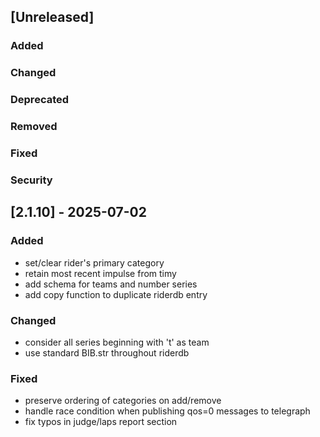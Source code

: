 ## [Unreleased]

### Added

### Changed

### Deprecated

### Removed

### Fixed

### Security

## [2.1.10] - 2025-07-02

### Added

   - set/clear rider's primary category
   - retain most recent impulse from timy
   - add schema for teams and number series
   - add copy function to duplicate riderdb entry

### Changed

   - consider all series beginning with 't' as team
   - use standard BIB.str throughout riderdb

### Fixed

   - preserve ordering of categories on add/remove
   - handle race condition when publishing qos=0 messages to telegraph
   - fix typos in judge/laps report section
